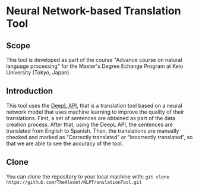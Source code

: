 # Neural Network-based Translation Tool

## Scope
This tool is developed as part of the course "Advance course on natural language processing" for the Master's Degree Echange Program at Keio University (Tokyo, Japan).

## Introduction
This tool uses the [DeepL API](https://www.deepl.com/pro-api?cta=header-pro-api/), that is a translation tool based on a neural network model that uses machine learning to improve the quality of their translations. First, a set of sentences are obtained as part of the data creation process. After that, using the DeepL API, the sentences are translated from English to Spanish. Then, the translations are manually checked and marked as “Correctly translated” or “Incorrectly translated”, so that we are able to see the accuracy of the tool.

## Clone
You can clone the repository to your local machine with:
    ```
    git clone https://github.com/TheAlexet/NLPTranslationTool.git
    ```
